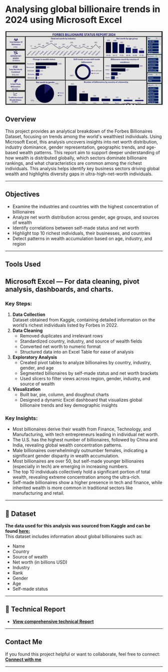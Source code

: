 # Analysing global billionaire trends in 2024 using Microsoft Excel
![Dashboard Preview](https://github.com/favy-codez/2024-Forbes-billionaires-analyssi-with-Excel/blob/main/Screenshot%20(623).png)

## Overview
This project provides an analytical breakdown of the Forbes Billionaires Dataset, focusing on trends among the world's wealthiest individuals. Using Microsoft Excel, this analysis uncovers insights into net worth distribution, industry dominance, gender representation, geographic trends, and age-based wealth patterns. This report aim to support deeper understanding of how wealth is distributed globally, which sectors dominate billionaire rankings, and what characteristics are common among the richest individuals. This analysis helps identify key business sectors driving global wealth and highlights diversity gaps in ultra-high-net-worth individuals.

---

## Objectives
- Examine the industries and countries with the highest concentration of billionaires
- Analyze net worth distribution across gender, age groups, and sources of wealth
- Identify correlations between self-made status and net worth
- Highlight top 10 richest individuals, their businesses, and countries
- Detect patterns in wealth accumulation based on age, industry, and region
---

## Tools Used
**Microsoft Excel** — For data cleaning, pivot analysis, dashboards, and charts.
---

### Key Steps:
1. **Data Collection**  
   Dataset obtained from Kaggle, containing detailed information on the world’s richest individuals listed by Forbes in 2022.
2. **Data Cleaning**  
   - Removed duplicates and irrelevant rows
   - Standardized country, industry, and source of wealth fields
   - Converted net worth to numeric format
   - Structured data into an Excel Table for ease of analysis
3. **Exploratory Analysis**  
   - Created pivot tables to analyze billionaires by country, industry, gender, and age
   - Segmented billionaires by self-made status and net worth brackets
   - Used slicers to filter views across region, gender, industry, and source of wealth
4. **Visualization**  
   - Built bar, pie, column, and doughnut charts
   - Designed a dynamic Excel dashboard that visualizes global billionaire trends and key demographic insights

### Key Insights:
- Most billionaires derive their wealth from Finance, Technology, and Manufacturing, with tech entrepreneurs leading in individual net worth.
- The U.S. has the highest number of billionaires, followed by China and India, revealing global wealth concentration patterns.
- Male billionaires overwhelmingly outnumber females, indicating a significant gender disparity in wealth accumulation.
- Most billionaires are over 50, but self-made younger billionaires (especially in tech) are emerging in increasing numbers.
- The top 10 individuals collectively hold a significant portion of total wealth, revealing extreme concentration among the ultra-rich.
- Self-made billionaires show a higher presence in tech and finance, while inherited wealth is more common in traditional sectors like manufacturing and retail.
---

## 📂 Dataset
**The data used for this analysis was sourced from Kaggle and can be found [here:](https://www.kaggle.com/datasets/guillemservera/forbes-billionaires-1997-2023)**  
This dataset includes information about global billionaires such as:
- Name
- Country
- Source of wealth
- Net worth (in billions USD)
- Industry
- Rank
- Gender
- Age
- Self-made status
---
## 📄 Technical Report
- **[View comprehensive technical Report ](https://medium.com/@ezeliorafavour/analysing-global-billionaire-trends-in-2024-using-microsoft-excel-28ee69065352)**  
---

## Contact Me

If you found this project helpful or want to collaborate, feel free to connect:
[**Connect with me**](https://linktr.ee/ezelioragodsfavour)

---



